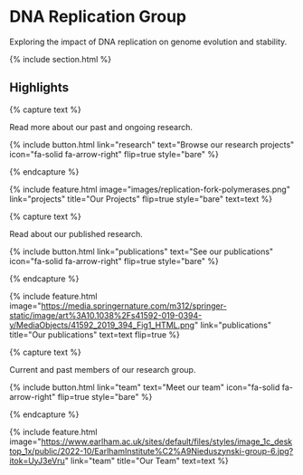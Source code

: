 ---
---

# DNA Replication Group

Exploring the impact of DNA replication on genome evolution and stability.

{% include section.html %}

## Highlights

{% capture text %}

Read more about our past and ongoing research.

{%
  include button.html
  link="research"
  text="Browse our research projects"
  icon="fa-solid fa-arrow-right"
  flip=true
  style="bare"
%}

{% endcapture %}

{%
  include feature.html
  image="images/replication-fork-polymerases.png"
  link="projects"
  title="Our Projects"
  flip=true
  style="bare"
  text=text
%}

{% capture text %}

Read about our published research.

{%
  include button.html
  link="publications"
  text="See our publications"
  icon="fa-solid fa-arrow-right"
  flip=true
  style="bare"
%}

{% endcapture %}

{%
  include feature.html
  image="https://media.springernature.com/m312/springer-static/image/art%3A10.1038%2Fs41592-019-0394-y/MediaObjects/41592_2019_394_Fig1_HTML.png"
  link="publications"
  title="Our publications"
  text=text
  flip=true
%}

{% capture text %}

Current and past members of our research group.

{%
  include button.html
  link="team"
  text="Meet our team"
  icon="fa-solid fa-arrow-right"
  flip=true
  style="bare"
%}

{% endcapture %}

{%
  include feature.html
  image="https://www.earlham.ac.uk/sites/default/files/styles/image_1c_desktop_1x/public/2022-10/EarlhamInstitute%C2%A9Nieduszynski-group-6.jpg?itok=UyJ3eVru"
  link="team"
  title="Our Team"
  text=text
%}
